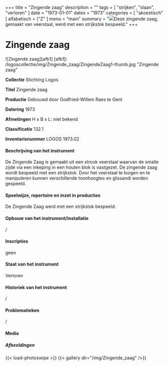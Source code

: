 ﻿+++
title = "Zingende zaag"
description = ""
tags = [
    "strijken",
"slaan",
"verloren"
]
date = "1973-01-01"
dates = "1973"
categories = [
"akoestisch"
]
alfabetisch = ["Z"
]
menu = "main"
summary = "<a href='/logoscollectie/1973/zingende_zaag'><img src='/logoscollectie/img/Zingende_zaag/ZingendeZaag1-thumb.jpg'></a>Deze zingende zaag, gemaakt van veerstaal, werd met een strijkstok bespeeld."
+++

# Zingende zaag

![Zingende zaag][afb1]
[afb1]: /logoscollectie/img/Zingende_zaag/ZingendeZaag1-thumb.jpg "Zingende zaag"

**Collectie**
Stichting Logos

**Titel**
Zingende zaag

**Productie**
Gebouwd door Godfried-Willem Raes te Gent

**Datering**
1973

**Afmetingen**
H x B x L: niet bekend 

**Classificatie**
132.1

**Inventarisnummer**
LOGOS 1973.02

#### Beschrijving van het instrument
De Zingende Zaag is gemaakt uit een strook veerstaal waarvan de smalle zijde via een inkeping in een houten blok is vastgezet. De zingende zaag wordt bespeeld met een strijkstok. Door het veerstaal te buigen en te manipuleren kunnen verschillende toonhoogtes en glissandi worden gespeeld.

#### Speelwijze, repertoire en inzet in producties
De Zingende Zaag werd met een strijkstok bespeeld.

#### Opbouw van het instrument/installatie
/

#### Inscripties
geen

#### Staat van het instrument
Verloren

#### Historiek van het instrument
/

#### Problematieken
/

#### Media
##### Afbeeldingen
{{< load-photoswipe >}}
{{< gallery dir="/img/Zingende_zaag" />}}
